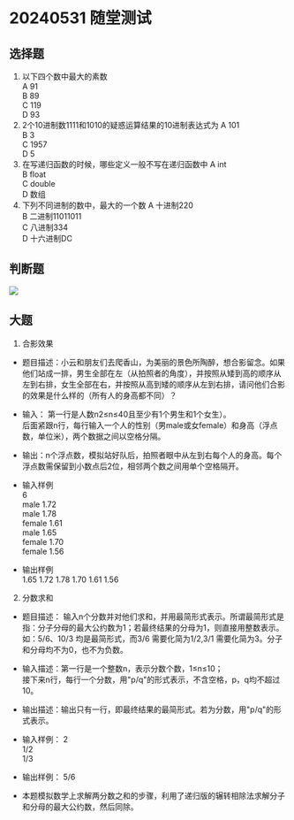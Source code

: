 # 20240531 随堂测试
## 选择题
1. 以下四个数中最大的素数  
A 91   
B 89   
C 119   
D 93   
2. 2个10进制数1111和1010的疑惑运算结果的10进制表达式为
A 101    
B 3  
C 1957   
D 5    
3. 在写递归函数的时候，哪些定义一般不写在递归函数中
A int    
B float    
C double   
D 数组  
4. 下列不同进制的数中，最大的一个数
A 十进制220   
B 二进制11011011   
C 八进制334   
D 十六进制DC     


## 判断题
![](./pic/panduan.jpg)
## 大题
1. 合影效果

* 题目描述：小云和朋友们去爬香山，为美丽的景色所陶醉，想合影留念。如果他们站成一排，男生全部在左（从拍照者的角度），并按照从矮到高的顺序从左到右排，女生全部在右，并按照从高到矮的顺序从左到右排，请问他们合影的效果是什么样的（所有人的身高都不同）？
* 输入：
第一行是人数n2≤n≤40且至少有1个男生和1个女生）。  
后面紧跟n行，每行输入一个人的性别（男male或女female）和身高（浮点数，单位米），两个数据之间以空格分隔。    
  
* 输出：n个浮点数，模拟站好队后，拍照者眼中从左到右每个人的身高。每个浮点数需保留到小数点后2位，相邻两个数之间用单个空格隔开。  
* 输入样例   
6   
male 1.72  
male 1.78  
female 1.61  
male 1.65  
female 1.70  
female 1.56  
* 输出样例   
1.65 1.72 1.78 1.70 1.61 1.56  
2. 分数求和 

* 题目描述： 输入n个分数并对他们求和，并用最简形式表示。所谓最简形式是指：分子分母的最大公约数为1；若最终结果的分母为1，则直接用整数表示。 如：5/6、10/3 均是最简形式，而3/6 需要化简为1/2,3/1 需要化简为3。分子和分母均不为0，也不为负数。

* 输入描述：第一行是一个整数n，表示分数个数，1≤n≤10；  
接下来n行，每行一个分数，用"p/q"的形式表示，不含空格，p，q均不超过10。  
* 输出描述：输出只有一行，即最终结果的最简形式。若为分数，用"p/q"的形式表示。

* 输入样例：
2  
1/2   
1/3   
* 输出样例： 
5/6  
* 本题模拟数学上求解两分数之和的步骤，利用了递归版的辗转相除法求解分子和分母的最大公约数，然后同除。
